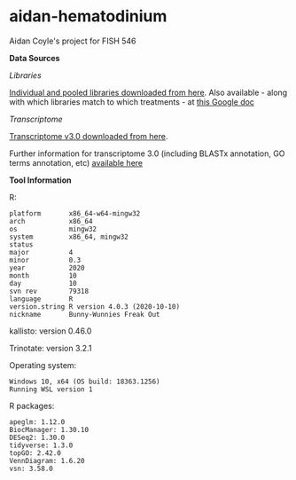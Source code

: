 # aidan-hematodinium
Aidan Coyle's project for FISH 546

**Data Sources**

*Libraries*

[Individual and pooled libraries downloaded from here](https://owl.fish.washington.edu/nightingales/C_bairdi/). Also available - along with which libraries match to which treatments - at [this Google doc](https://docs.google.com/spreadsheets/d/1d17yg5F5gKKC66O8QkTIlPxljJeuX7ZsG46pkBr1lNQ/edit#gid=0)

*Transcriptome*

[Transcriptome v3.0 downloaded from here](https://owl.fish.washington.edu/halfshell/genomic-databank/cbai_transcriptome_v3.0.fasta). 

Further information for transcriptome 3.0 (including BLASTx annotation, GO terms annotation, etc) [available here](https://github.com/RobertsLab/resources/wiki/Genomic-Resources)

**Tool Information**

R: 
```
platform       x86_64-w64-mingw32          
arch           x86_64                      
os             mingw32                     
system         x86_64, mingw32             
status                                     
major          4                           
minor          0.3                         
year           2020                        
month          10                          
day            10                          
svn rev        79318                       
language       R                           
version.string R version 4.0.3 (2020-10-10)
nickname       Bunny-Wunnies Freak Out    
```

kallisto: version 0.46.0

Trinotate: version 3.2.1

Operating system:
```
Windows 10, x64 (OS build: 18363.1256)
Running WSL version 1
```

R packages:
```
apeglm: 1.12.0
BiocManager: 1.30.10
DESeq2: 1.30.0
tidyverse: 1.3.0
topGO: 2.42.0
VennDiagram: 1.6.20
vsn: 3.58.0
```



